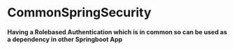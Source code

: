 # CommonSpringSecurity

#### Having a Rolebased Authentication which is in common so can be used as a dependency in other Springboot App

